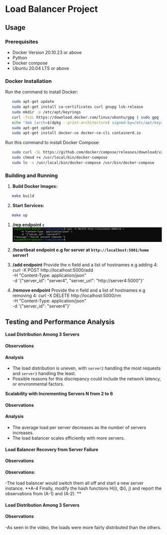 # Load Balancer Project
## Usage
### Prerequisites
- Docker Version 20.10.23 or above
- Python
- Docker compose
- Ubuntu 20.04 LTS or above	
### Docker Installation
Run the command to install Docker:
```bash
   sudo apt-get update
   sudo apt-get install ca-certificates curl gnupg lsb-release
   sudo mkdir -p /etc/apt/keyrings
   curl -fsSL https://download.docker.com/linux/ubuntu/gpg | sudo gpg --dearmor -o /etc/apt/keyrings/docker.gpg
   echo "deb [arch=$(dpkg --print-architecture) signed-by=/etc/apt/keyrings/docker.gpg] https://download.docker.com/linux/ubuntu $(lsb_release -cs) stable" | sudo tee /etc/apt/sources.list.d/docker.list > /dev/null
   sudo apt-get update
   sudo apt-get install docker-ce docker-ce-cli containerd.io
```
Run this command to install Docker Compose:
```bash
   sudo curl -SL https://github.com/docker/compose/releases/download/v2.15.1/docker-compose-linux-x86_64 -o /usr/local/bin/docker-compose
   sudo chmod +x /usr/local/bin/docker-compose
   sudo ln -s /usr/local/bin/docker-compose /usr/bin/docker-compose
```
### Building and Running
1. **Build Docker Images:**
```bash
   make build 
```
2. **Start Services:**
```bash
   make up
```
1. **/rep endpoint `c`**
   ![/rep endpoint](screenshots/Screenshot(156).png)

3. **/heartbeat endpoint e.g for server at `http://localhost:5001/home` server1**
 
4. **/add endpoint**
Provide the n field and a list of hostnames e.g adding 4:
curl -X POST http://localhost:5000/add \
     -H "Content-Type: application/json" \
     -d '{"server_id": "server4", "server_url": "http://server4:5000"}'
 
5. **/remove endpoint**
Provide the n field and a list of hostnames e.g removing 4:
curl -X DELETE http://localhost:5000/rm \
     -H "Content-Type: application/json" \
     -d '{"server_id": "server4"}' 
 
## Testing and Performance Analysis
#### Load Distribution Among 3 Servers
#### Observations
 
#### Analysis
- The load distribution is uneven, with `server2` handling the most requests and `server3` handling the least.
- Possible reasons for this discrepancy could include the network latency, or environmental factors.

**Scalability with Incrementing Servers N from 2 to 6**
#### Observations
 
#### Analysis
- The average load per server decreases as the number of servers increases.
- The load balancer scales efficiently with more servers.

#### Load Balancer Recovery from Server Failure
#### Observations

 

#### Observations:
-The load balancer would switch them all off and start a new server instance.
**A-4 Finally, modify the hash functions H(i), Φ(i, j) and report the observations from (A-1) and (A-2). **
#### Load Distribution Among 3 Servers
#### Observations
-As seen in the video, the loads were more fairly distributed than the others.
